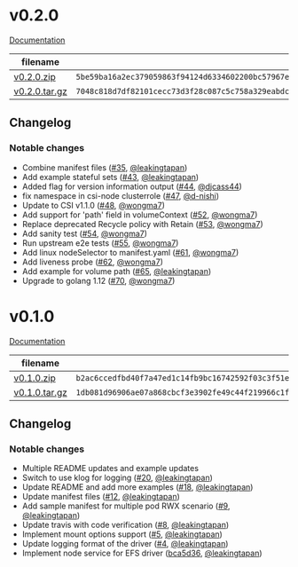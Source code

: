 # v0.2.0
[Documentation](https://github.com/kubernetes-sigs/aws-efs-csi-driver/blob/v0.2.0/docs/README.md)

filename  | sha512 hash
--------- | ------------
[v0.2.0.zip](https://github.com/kubernetes-sigs/aws-efs-csi-driver/archive/v0.2.0.zip) | `5be59ba16a2ec379059863f94124d6334602200bc57967e3894b9edc65ffc7f634c6bc6915b649ebaa6879ed410c1a80e724a8c731682ae345765941dad7b339`
[v0.2.0.tar.gz](https://github.com/kubernetes-sigs/aws-efs-csi-driver/archive/v0.2.0.tar.gz) | `7048c818d7df82101cecc73d3f28c087c5c758a329eabdc847105ce1d4ccd1c0c43d401054b2074e4678bed4969ebdc6fe169f61021d4cfdfa4b10e577fe058c`

## Changelog

### Notable changes
* Combine manifest files ([#35](https://github.com/kubernetes-sigs/aws-efs-csi-driver/pull/35), [@leakingtapan](https://github.com/leakingtapan))
* Add example stateful sets ([#43](https://github.com/kubernetes-sigs/aws-efs-csi-driver/pull/43), [@leakingtapan](https://github.com/leakingtapan))
* Added flag for version information output ([#44](https://github.com/kubernetes-sigs/aws-efs-csi-driver/pull/44), [@djcass44](https://github.com/djcass44))
* fix namespace in csi-node clusterrole ([#47](https://github.com/kubernetes-sigs/aws-efs-csi-driver/pull/47), [@d-nishi](https://github.com/d-nishi))
* Update to CSI v1.1.0 ([#48](https://github.com/kubernetes-sigs/aws-efs-csi-driver/pull/48), [@wongma7](https://github.com/wongma7))
* Add support for 'path' field in volumeContext ([#52](https://github.com/kubernetes-sigs/aws-efs-csi-driver/pull/52), [@wongma7](https://github.com/wongma7))
* Replace deprecated Recycle policy with Retain ([#53](https://github.com/kubernetes-sigs/aws-efs-csi-driver/pull/53), [@wongma7](https://github.com/wongma7))
* Add sanity test ([#54](https://github.com/kubernetes-sigs/aws-efs-csi-driver/pull/54), [@wongma7](https://github.com/wongma7))
* Run upstream e2e tests  ([#55](https://github.com/kubernetes-sigs/aws-efs-csi-driver/pull/55), [@wongma7](https://github.com/wongma7))
* Add linux nodeSelector to manifest.yaml ([#61](https://github.com/kubernetes-sigs/aws-efs-csi-driver/pull/61), [@wongma7](https://github.com/wongma7))
* Add liveness probe ([#62](https://github.com/kubernetes-sigs/aws-efs-csi-driver/pull/62), [@wongma7](https://github.com/wongma7))
* Add example for volume path ([#65](https://github.com/kubernetes-sigs/aws-efs-csi-driver/pull/65), [@leakingtapan](https://github.com/leakingtapan))
* Upgrade to golang 1.12 ([#70](https://github.com/kubernetes-sigs/aws-efs-csi-driver/pull/70), [@wongma7](https://github.com/wongma7))

# v0.1.0
[Documentation](https://github.com/kubernetes-sigs/aws-efs-csi-driver/blob/v0.1.0/docs/README.md)

filename  | sha512 hash
--------- | ------------
[v0.1.0.zip](https://github.com/kubernetes-sigs/aws-efs-csi-driver/archive/v0.1.0.zip) | `b2ac6ccedfbd40f7a47ed1c14fb9bc16742592f03c3f51e26ef5f72ed2f97718cae32dca998304f5773c3b0d3df100942817d55bbb09cbd2226a51000cfc1505`
[v0.1.0.tar.gz](https://github.com/kubernetes-sigs/aws-efs-csi-driver/archive/v0.1.0.tar.gz) | `1db081d96906ae07a868cbcf3e3902fe49c44f219966c1f5ba5a8beabd9311e42cae57ff1884edf63b936afce128b113ed94d85afc2e2955dedb81ece99f72dc`

## Changelog

### Notable changes
* Multiple README updates and example updates
* Switch to use klog for logging ([#20](https://github.com/kubernetes-sigs/aws-efs-csi-driver/pull/20), [@leakingtapan](https://github.com/leakingtapan/))
* Update README and add more examples ([#18](https://github.com/kubernetes-sigs/aws-efs-csi-driver/pull/18), [@leakingtapan](https://github.com/leakingtapan/))
* Update manifest files ([#12](https://github.com/kubernetes-sigs/aws-efs-csi-driver/pull/12), [@leakingtapan](https://github.com/leakingtapan/))
* Add sample manifest for multiple pod RWX scenario ([#9](https://github.com/kubernetes-sigs/aws-efs-csi-driver/pull/9), [@leakingtapan](https://github.com/leakingtapan/))
* Update travis with code verification ([#8](https://github.com/kubernetes-sigs/aws-efs-csi-driver/pull/8), [@leakingtapan](https://github.com/leakingtapan/))
* Implement mount options support ([#5](https://github.com/kubernetes-sigs/aws-efs-csi-driver/pull/5), [@leakingtapan](https://github.com/leakingtapan/))
* Update logging format of the driver ([#4](https://github.com/kubernetes-sigs/aws-efs-csi-driver/pull/4), [@leakingtapan](https://github.com/leakingtapan/))
* Implement node service for EFS driver  ([bca5d36](https://github.com/kubernetes-sigs/aws-efs-csi-driver/commit/bca5d36), [@leakingtapan](https://github.com/leakingtapan/))
